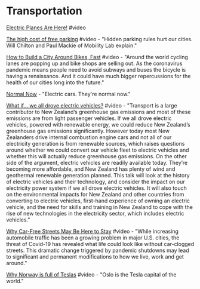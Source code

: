 # Transportation

[Electric Planes Are Here!](https://www.youtube.com/watch?v=Kb3OmhO7_ao&list=PLIilwIraDV2LQHeTYrboyJ7VGzGImXjoz&index=2) \#video

[The high cost of free parking](https://www.youtube.com/watch?v=Akm7ik-H_7U&list=PLIilwIraDV2LQHeTYrboyJ7VGzGImXjoz&index=2) \#video - "Hidden parking rules hurt our cities. Will Chilton and Paul Mackie of Mobility Lab explain."

[How to Build a City Around Bikes, Fast](https://www.youtube.com/watch?v=h-I6HFQXquU) \#video - "Around the world cycling lanes are popping up and bike shops are selling out. As the coronavirus pandemic means people need to avoid subways and buses the bicycle is having a renaissance. And it could have much bigger repercussions for the health of our cities long into the future."

[Normal Now](https://normalnow.com/#Welcome) - "Electric cars. They're normal now."

[What if... we all drove electric vehicles?](https://www.youtube.com/watch?v=9gRS7PK6TP0&list=PLIilwIraDV2LQHeTYrboyJ7VGzGImXjoz&index=2) \#video - "Transport is a large contributor to New Zealand’s greenhouse gas emissions and most of these emissions are from light passenger vehicles. If we all drove electric vehicles, powered with renewable energy, we could reduce New Zealand’s greenhouse gas emissions significantly. However today most New Zealanders drive internal combustion engine cars and not all of our electricity generation is from renewable sources, which raises questions around whether we could convert our vehicle fleet to electric vehicles and whether this will actually reduce greenhouse gas emissions. On the other side of the argument, electric vehicles are readily available today. They’re becoming more affordable, and New Zealand has plenty of wind and geothermal renewable generation planned. This talk will look at the history of electric vehicles and their technology, and consider the impact on our electricity power system if we all drove electric vehicles. It will also touch on the environmental impacts for New Zealand and other countries from converting to electric vehicles, first-hand experience of owning an electric vehicle, and the need for skills and training in New Zealand to cope with the rise of new technologies in the electricity sector, which includes electric vehicles."

[Why Car-Free Streets May Be Here to Stay](https://www.youtube.com/watch?v=b2HvW2iGNRk) \#video - "While increasing automobile traffic has been a growing problem in major U.S. cities, the threat of Covid-19 has revealed what life could look like without car-clogged streets. This dramatic change triggered by pandemic shutdowns may lead to significant and permanent modifications to how we live, work and get around."

[Why Norway is full of Teslas](https://www.youtube.com/watch?v=zSjYra7cYqY&list=PLIilwIraDV2LQHeTYrboyJ7VGzGImXjoz&index=2) \#video - "Oslo is the Tesla capital of the world."

